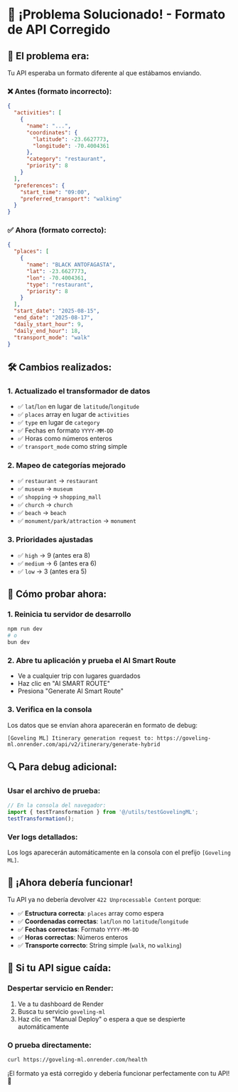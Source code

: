 # 🔧 ¡Problema Solucionado! - Formato de API Corregido

## 🎯 **El problema era:**
Tu API esperaba un formato diferente al que estábamos enviando.

### ❌ **Antes (formato incorrecto):**
```json
{
  "activities": [
    {
      "name": "...",
      "coordinates": {
        "latitude": -23.6627773,
        "longitude": -70.4004361
      },
      "category": "restaurant",
      "priority": 8
    }
  ],
  "preferences": {
    "start_time": "09:00",
    "preferred_transport": "walking"
  }
}
```

### ✅ **Ahora (formato correcto):**
```json
{
  "places": [
    {
      "name": "BLACK ANTOFAGASTA",
      "lat": -23.6627773,
      "lon": -70.4004361,
      "type": "restaurant",
      "priority": 8
    }
  ],
  "start_date": "2025-08-15",
  "end_date": "2025-08-17",
  "daily_start_hour": 9,
  "daily_end_hour": 18,
  "transport_mode": "walk"
}
```

## 🛠️ **Cambios realizados:**

### 1. **Actualizado el transformador de datos**
- ✅ `lat`/`lon` en lugar de `latitude`/`longitude`
- ✅ `places` array en lugar de `activities`
- ✅ `type` en lugar de `category`
- ✅ Fechas en formato `YYYY-MM-DD`
- ✅ Horas como números enteros
- ✅ `transport_mode` como string simple

### 2. **Mapeo de categorías mejorado**
- ✅ `restaurant` → `restaurant`
- ✅ `museum` → `museum`
- ✅ `shopping` → `shopping_mall`
- ✅ `church` → `church`
- ✅ `beach` → `beach`
- ✅ `monument/park/attraction` → `monument`

### 3. **Prioridades ajustadas**
- ✅ `high` → 9 (antes era 8)
- ✅ `medium` → 6 (antes era 6)
- ✅ `low` → 3 (antes era 5)

## 🚀 **Cómo probar ahora:**

### 1. **Reinicia tu servidor de desarrollo**
```bash
npm run dev
# o
bun dev
```

### 2. **Abre tu aplicación y prueba el AI Smart Route**
- Ve a cualquier trip con lugares guardados
- Haz clic en "AI SMART ROUTE"
- Presiona "Generate AI Smart Route"

### 3. **Verifica en la consola**
Los datos que se envían ahora aparecerán en formato de debug:
```
[Goveling ML] Itinerary generation request to: https://goveling-ml.onrender.com/api/v2/itinerary/generate-hybrid
```

## 🔍 **Para debug adicional:**

### Usar el archivo de prueba:
```typescript
// En la consola del navegador:
import { testTransformation } from '@/utils/testGovelingML';
testTransformation();
```

### Ver logs detallados:
Los logs aparecerán automáticamente en la consola con el prefijo `[Goveling ML]`.

## 🎉 **¡Ahora debería funcionar!**

Tu API ya no debería devolver `422 Unprocessable Content` porque:
- ✅ **Estructura correcta**: `places` array como espera
- ✅ **Coordenadas correctas**: `lat`/`lon` no `latitude`/`longitude`
- ✅ **Fechas correctas**: Formato `YYYY-MM-DD`
- ✅ **Horas correctas**: Números enteros
- ✅ **Transporte correcto**: String simple (`walk`, no `walking`)

## 🚨 **Si tu API sigue caída:**

### Despertar servicio en Render:
1. Ve a tu dashboard de Render
2. Busca tu servicio `goveling-ml`
3. Haz clic en "Manual Deploy" o espera a que se despierte automáticamente

### O prueba directamente:
```bash
curl https://goveling-ml.onrender.com/health
```

¡El formato ya está corregido y debería funcionar perfectamente con tu API! 🚀
